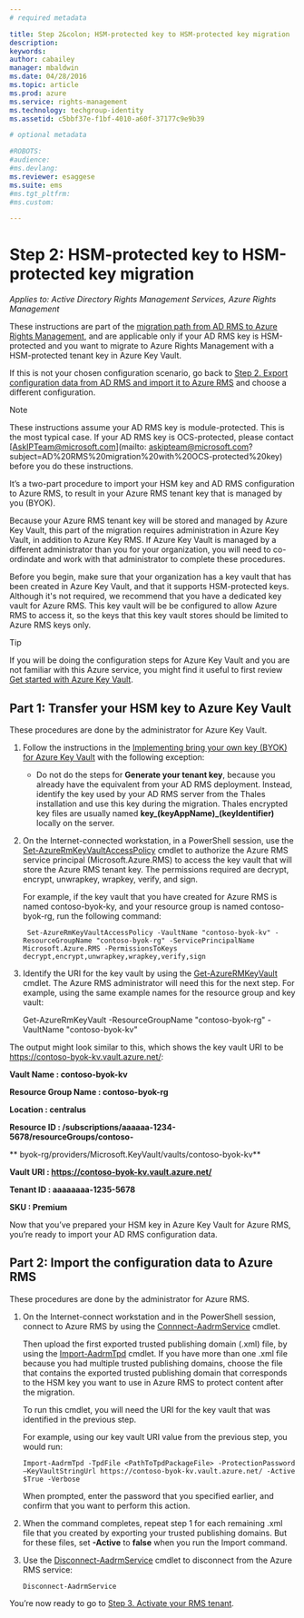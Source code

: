 ```yaml
---
# required metadata

title: Step 2&colon; HSM-protected key to HSM-protected key migration | Azure RMS
description:
keywords:
author: cabailey
manager: mbaldwin
ms.date: 04/28/2016
ms.topic: article
ms.prod: azure
ms.service: rights-management
ms.technology: techgroup-identity
ms.assetid: c5bbf37e-f1bf-4010-a60f-37177c9e9b39

# optional metadata

#ROBOTS:
#audience:
#ms.devlang:
ms.reviewer: esaggese
ms.suite: ems
#ms.tgt_pltfrm:
#ms.custom:

---
```


# Step 2: HSM-protected key to HSM-protected key migration

*Applies to: Active Directory Rights Management Services, Azure Rights Management*


These instructions are part of the [migration path from AD RMS to Azure Rights Management](migrate-from-ad-rms-to-azure-rms.md), and are applicable only if your AD RMS key is HSM-protected and you want to migrate to Azure Rights Management with a HSM-protected tenant key in Azure Key Vault. 

If this is not your chosen configuration scenario, go back to [Step 2. Export configuration data from AD RMS and import it to Azure RMS](migrate-from-ad-rms-to-azure-rms.md#step-2-export-configuration-data-from-ad-rms-and-import-it-to-azure-rms) and choose a different configuration.

> [!NOTE]
> These instructions assume your AD RMS key is module-protected. This is the most typical case. If your AD RMS key is OCS-protected, please contact [AskIPTeam@microsoft.com](mailto: askipteam@microsoft.com?subject=AD%20RMS%20migration%20with%20OCS-protected%20key) before you do these instructions.

It’s a two-part procedure to import your HSM key and AD RMS configuration to Azure RMS, to result in your Azure RMS tenant key that is managed by you (BYOK).

Because your Azure RMS tenant key will be stored and managed by Azure Key Vault, this part of the migration requires administration in Azure Key Vault, in addition to Azure Key RMS. If Azure Key Vault is managed by a different administrator than you for your organization, you will need to co-ordindate and work with that administrator to complete these procedures.

Before you begin, make sure that your organization has a key vault that has been created in Azure Key Vault, and that it supports HSM-protected keys. Although it's not required, we recommend that you have a dedicated key vault for Azure RMS. This key vault will be be configured to allow Azure RMS to access it, so the keys that this key vault stores should be limited to Azure RMS keys only.

> [!TIP]
> If you will be doing the configuration steps for Azure Key Vault and you are not familiar with this Azure service, you might find it useful to first review [Get started with Azure Key Vault](https://azure.microsoft.com/documentation/articles/key-vault-get-started/). 

## Part 1: Transfer your HSM key to Azure Key Vault

These procedures are done by the administrator for Azure Key Vault.

1.  Follow the instructions in the [Implementing bring your own key (BYOK) for Azure Key Vault](https://azure.microsoft.com/documentation/articles/key-vault-hsm-protected-keys/#implementing-bring-your-own-key-byok-for-azure-key-vault) with the following exception:

    -   Do not do the steps for **Generate your tenant key**, because you already have the equivalent from your AD RMS deployment. Instead, identify the key used by your AD RMS server from the Thales installation and use this key during the migration. Thales encrypted key files are usually named **key_(keyAppName)_(keyIdentifier)** locally on the server.

2. On the Internet-connected workstation, in a PowerShell session, use the [Set-AzureRmKeyVaultAccessPolicy](https://msdn.microsoft.com/library/mt603625.aspx ) cmdlet to authorize the Azure RMS service principal (Microsoft.Azure.RMS) to access the key vault that will store the Azure RMS tenant key. The permissions required are decrypt, encrypt, unwrapkey, wrapkey, verify, and sign.

    For example, if the key vault that you have created for Azure RMS is named contoso-byok-ky, and your resource group is named contoso-byok-rg, run the following command:

    	Set-AzureRmKeyVaultAccessPolicy -VaultName "contoso-byok-kv" -ResourceGroupName "contoso-byok-rg" -ServicePrincipalName Microsoft.Azure.RMS -PermissionsToKeys decrypt,encrypt,unwrapkey,wrapkey,verify,sign

3. Identify the URI for the key vault by using the [Get-AzureRMKeyVault](https://msdn.microsoft.com/library/mt603612.aspx ) cmdlet. The Azure RMS administrator will need this for the next step. For example, using the same example names for the resource group and key vault: 

	Get-AzureRmKeyVault -ResourceGroupName "contoso-byok-rg" -VaultName "contoso-byok-kv"

The output might look similar to this, which shows the key vault URI to be https://contoso-byok-kv.vault.azure.net/:

**Vault Name                       : contoso-byok-kv**

**Resource Group Name              : contoso-byok-rg**

**Location                         : centralus**

**Resource ID                      : /subscriptions/aaaaaa-1234-5678/resourceGroups/contoso-**

**                               byok-rg/providers/Microsoft.KeyVault/vaults/contoso-byok-kv**

**Vault URI                        : https://contoso-byok-kv.vault.azure.net/**

**Tenant ID                        : aaaaaaaa-1235-5678**

**SKU                              : Premium**


Now that you’ve prepared your HSM key in Azure Key Vault for Azure RMS, you’re ready to import your AD RMS configuration data.

## Part 2: Import the configuration data to Azure RMS

These procedures are done by the administrator for Azure RMS.

1.  On the Internet-connect workstation and in the PowerShell session, connect to Azure RMS by using the [Connnect-AadrmService](https://msdn.microsoft.com/library/dn629415.aspx ) cmdlet.

    Then upload the first exported trusted publishing domain (.xml) file, by using the [Import-AadrmTpd](https://msdn.microsoft.com/library/dn857523.aspx) cmdlet. If you have more than one .xml file because you had multiple trusted publishing domains, choose the file that contains the exported trusted publishing domain that corresponds to the HSM key you want to use in Azure RMS to protect content after the migration. 

    To run this cmdlet, you will need the URI for the key vault that was identified in the previous step.

    For example, using our key vault URI value from the previous step, you would run:

    ```
    Import-AadrmTpd -TpdFile <PathToTpdPackageFile> -ProtectionPassword –KeyVaultStringUrl https://contoso-byok-kv.vault.azure.net/ -Active $True -Verbose
    ```

    When prompted, enter the password that you specified earlier, and confirm that you want to perform this action.

2.  When the command completes, repeat step 1 for each remaining  .xml file that you created by exporting your trusted publishing domains. But for these files, set **-Active** to **false** when you run the Import command.  

3.  Use the [Disconnect-AadrmService](http://msdn.microsoft.com/library/windowsazure/dn629416.aspx) cmdlet to disconnect from the Azure RMS service:

    ```
    Disconnect-AadrmService
    ```

You’re now ready to go to [Step 3. Activate your RMS tenant](migrate-from-ad-rms-phase1#step-3-activate-your-rms-tenant).

